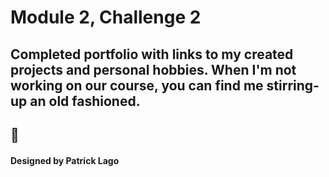 # Module 2, Challenge 2

## Completed portfolio with links to my created projects and personal hobbies. When I'm not working on our course, you can find me stirring-up an old fashioned. 

## 🥃

#### Designed by Patrick Lago
